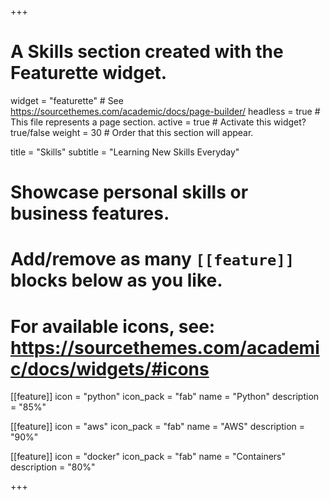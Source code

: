+++
# A Skills section created with the Featurette widget.
widget = "featurette"  # See https://sourcethemes.com/academic/docs/page-builder/
headless = true  # This file represents a page section.
active = true  # Activate this widget? true/false
weight = 30  # Order that this section will appear.

title = "Skills"
subtitle = "Learning New Skills Everyday"

# Showcase personal skills or business features.
# 
# Add/remove as many `[[feature]]` blocks below as you like.
# 
# For available icons, see: https://sourcethemes.com/academic/docs/widgets/#icons

[[feature]]
  icon = "python"
  icon_pack = "fab"
  name = "Python"
  description = "85%"
  
[[feature]]
  icon = "aws"
  icon_pack = "fab"
  name = "AWS"
  description = "90%"  
  
[[feature]]
  icon = "docker"
  icon_pack = "fab"
  name = "Containers"
  description = "80%"

+++
